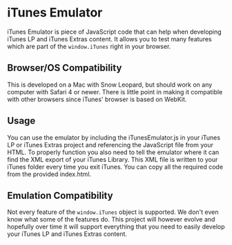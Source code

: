 # iTunes Emulator

iTunes Emulator is piece of JavaScript code that can help when developing iTunes LP and iTunes Extras content. It allows you to test many features which are part of the <code>window.iTunes</code> right in your browser.

## Browser/OS Compatibility

This is developed on a Mac with Snow Leopard, but should work on any computer with Safari 4 or newer. There is little point in making it compatible with other browsers since iTunes' browser is based on WebKit.

## Usage

You can use the emulator by including the iTunesEmulator.js in your iTunes LP or iTunes Extras project and referencing the JavaScript file from your HTML. To properly function you also need to tell the emulator where it can find the XML export of your iTunes Library. This XML file is written to your iTunes folder every time you exit iTunes. You can copy all the required code from the provided index.html.

## Emulation Compatibility

Not every feature of the <code>window.iTunes</code> object is supported. We don't even know what some of the features do. This project will however evolve and hopefully over time it will support everything that you need to easily develop your iTunes LP and iTunes Extras content.
